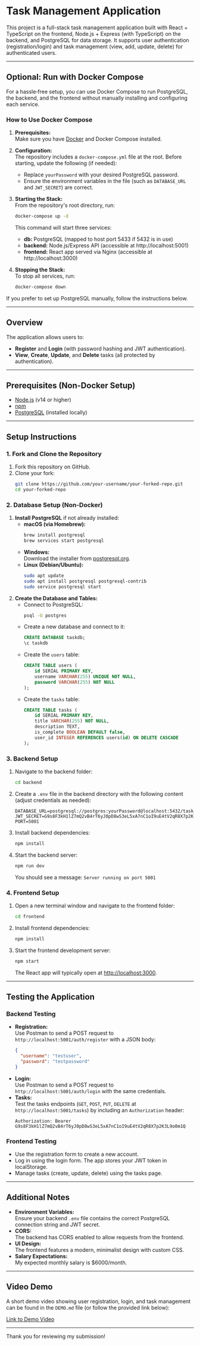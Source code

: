 # Task Management Application

This project is a full-stack task management application built with React + TypeScript on the frontend, Node.js + Express (with TypeScript) on the backend, and PostgreSQL for data storage. It supports user authentication (registration/login) and task management (view, add, update, delete) for authenticated users.

---

## Optional: Run with Docker Compose

For a hassle‑free setup, you can use Docker Compose to run PostgreSQL, the backend, and the frontend without manually installing and configuring each service.

### How to Use Docker Compose

1. **Prerequisites:**  
   Make sure you have [Docker](https://www.docker.com/get-started) and Docker Compose installed.

2. **Configuration:**  
   The repository includes a `docker-compose.yml` file at the root. Before starting, update the following (if needed):
   - Replace `yourPassword` with your desired PostgreSQL password.
   - Ensure the environment variables in the file (such as `DATABASE_URL` and `JWT_SECRET`) are correct.

3. **Starting the Stack:**  
   From the repository's root directory, run:
   ```bash
   docker-compose up -d
   ```
   This command will start three services:
   - **db:** PostgreSQL (mapped to host port 5433 if 5432 is in use)
   - **backend:** Node.js/Express API (accessible at http://localhost:5001)
   - **frontend:** React app served via Nginx (accessible at http://localhost:3000)

4. **Stopping the Stack:**  
   To stop all services, run:
   ```bash
   docker-compose down
   ```

If you prefer to set up PostgreSQL manually, follow the instructions below.

---

## Overview

The application allows users to:
- **Register** and **Login** (with password hashing and JWT authentication).
- **View**, **Create**, **Update**, and **Delete** tasks (all protected by authentication).

---

## Prerequisites (Non-Docker Setup)

- [Node.js](https://nodejs.org/) (v14 or higher)
- [npm](https://www.npmjs.com/)
- [PostgreSQL](https://www.postgresql.org/) (installed locally)

---

## Setup Instructions

### 1. Fork and Clone the Repository

1. Fork this repository on GitHub.
2. Clone your fork:
   ```bash
   git clone https://github.com/your-username/your-forked-repo.git
   cd your-forked-repo
   ```

### 2. Database Setup (Non-Docker)

1. **Install PostgreSQL** if not already installed:
   - **macOS (via Homebrew):**
     ```bash
     brew install postgresql
     brew services start postgresql
     ```
   - **Windows:**  
     Download the installer from [postgresql.org](https://www.postgresql.org/download/windows/).
   - **Linux (Debian/Ubuntu):**
     ```bash
     sudo apt update
     sudo apt install postgresql postgresql-contrib
     sudo service postgresql start
     ```
2. **Create the Database and Tables:**
   - Connect to PostgreSQL:
     ```bash
     psql -U postgres
     ```
   - Create a new database and connect to it:
     ```sql
     CREATE DATABASE taskdb;
     \c taskdb
     ```
   - Create the `users` table:
     ```sql
     CREATE TABLE users (
         id SERIAL PRIMARY KEY,
         username VARCHAR(255) UNIQUE NOT NULL,
         password VARCHAR(255) NOT NULL
     );
     ```
   - Create the `tasks` table:
     ```sql
     CREATE TABLE tasks (
         id SERIAL PRIMARY KEY,
         title VARCHAR(255) NOT NULL,
         description TEXT,
         is_complete BOOLEAN DEFAULT false,
         user_id INTEGER REFERENCES users(id) ON DELETE CASCADE
     );
     ```

### 3. Backend Setup

1. Navigate to the backend folder:
   ```bash
   cd backend
   ```
2. Create a `.env` file in the backend directory with the following content (adjust credentials as needed):
   ```env
   DATABASE_URL=postgresql://postgres:yourPassword@localhost:5432/taskdb
   JWT_SECRET=G9s8F3kH1lZ7mQ2vB4rT6yJ0pD8wS3eL5xA7nC1oI9uE4tV2qR8X7p2K3L9o0m1Q
   PORT=5001
   ```
3. Install backend dependencies:
   ```bash
   npm install
   ```
4. Start the backend server:
   ```bash
   npm run dev
   ```
   You should see a message: `Server running on port 5001`

### 4. Frontend Setup

1. Open a new terminal window and navigate to the frontend folder:
   ```bash
   cd frontend
   ```
2. Install frontend dependencies:
   ```bash
   npm install
   ```
3. Start the frontend development server:
   ```bash
   npm start
   ```
   The React app will typically open at [http://localhost:3000](http://localhost:3000).

---

## Testing the Application

### Backend Testing
- **Registration:**  
  Use Postman to send a POST request to `http://localhost:5001/auth/register` with a JSON body:
  ```json
  {
    "username": "testuser",
    "password": "testpassword"
  }
  ```
- **Login:**  
  Use Postman to send a POST request to `http://localhost:5001/auth/login` with the same credentials.
- **Tasks:**  
  Test the tasks endpoints (`GET`, `POST`, `PUT`, `DELETE` at `http://localhost:5001/tasks`) by including an `Authorization` header:
  ```
  Authorization: Bearer G9s8F3kH1lZ7mQ2vB4rT6yJ0pD8wS3eL5xA7nC1oI9uE4tV2qR8X7p2K3L9o0m1Q
  ```

### Frontend Testing
- Use the registration form to create a new account.
- Log in using the login form. The app stores your JWT token in localStorage.
- Manage tasks (create, update, delete) using the tasks page.

---

## Additional Notes

- **Environment Variables:**  
  Ensure your backend `.env` file contains the correct PostgreSQL connection string and JWT secret.
- **CORS:**  
  The backend has CORS enabled to allow requests from the frontend.
- **UI Design:**  
  The frontend features a modern, minimalist design with custom CSS.
- **Salary Expectations:**  
  My expected monthly salary is $6000/month.

---

## Video Demo

A short demo video showing user registration, login, and task management can be found in the `DEMO.md` file (or follow the provided link below):

[Link to Demo Video](#)

---

Thank you for reviewing my submission!